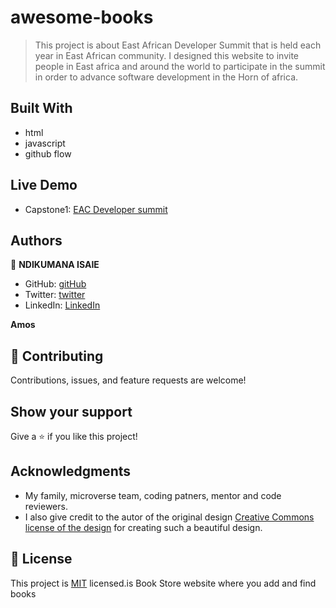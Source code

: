 # awesome-books

> This project is about East African Developer Summit that is held each year in East African
> community. I designed this website to invite people in East africa and around the world to 
> participate in the summit in order to advance software development in the Horn of africa.


## Built With

- html 
- javascript
- github flow

## Live Demo
- Capstone1: [EAC Developer summit]( https://ndikumanaisaie.github.io/Capstone-Project1/)

## Authors

👤 **NDIKUMANA ISAIE**

- GitHub: [gitHub](https://github.com/ndikumanaisaie)
- Twitter: [twitter](https://twitter.com/Ndikuma38670724)
- LinkedIn: [LinkedIn](https://www.linkedin.com/in/ndikumana-isaie-21166273/)

**Amos**
## 🤝 Contributing

Contributions, issues, and feature requests are welcome!
## Show your support

Give a ⭐️ if you like this project!

## Acknowledgments

- My family, microverse team, coding patners, mentor and code reviewers.
- I also give credit to the autor of the original design [Creative Commons license of the design](https://creativecommons.org/licenses/by-nc/4.0/) for creating such a beautiful design.


## 📝 License

This project is [MIT](./MIT.md) licensed.is Book Store website where you add and find books
